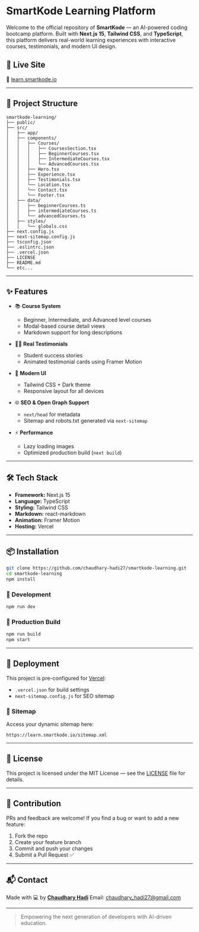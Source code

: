 # SmartKode Learning Platform

Welcome to the official repository of **SmartKode** — an AI-powered coding bootcamp platform. Built with **Next.js 15**, **Tailwind CSS**, and **TypeScript**, this platform delivers real-world learning experiences with interactive courses, testimonials, and modern UI design.

## 🚀 Live Site

🔗 [learn.smartkode.io](https://learn.smartkode.io)

---

## 📂 Project Structure

```
smartkode-learning/
├── public/
├── src/
│   ├── app/
│   ├── components/
│   │   ├── Courses/
│   │   │   ├── CoursesSection.tsx
│   │   │   ├── BeginnerCourses.tsx
│   │   │   ├── IntermediateCourses.tsx
│   │   │   └── AdvancedCourses.tsx
│   │   ├── Hero.tsx
│   │   ├── Experience.tsx
│   │   ├── Testimonials.tsx
│   │   └── Location.tsx
│   │   └── Contact.tsx
│   │   └── Footer.tsx
│   ├── data/
│   │   ├── beginnerCourses.ts
│   │   ├── intermediateCourses.ts
│   │   └── advancedCourses.ts
│   ├── styles/
│   │   └── globals.css
├── next.config.js
├── next-sitemap.config.js
├── tsconfig.json
├── .eslintrc.json
├── .vercel.json
├── LICENSE
├── README.md
└── etc...
```

---

## ✨ Features

* 📚 **Course System**

  * Beginner, Intermediate, and Advanced level courses
  * Modal-based course detail views
  * Markdown support for long descriptions

* 🧑‍💻 **Real Testimonials**

  * Student success stories
  * Animated testimonial cards using Framer Motion

* 🎨 **Modern UI**

  * Tailwind CSS + Dark theme
  * Responsive layout for all devices

* 🌐 **SEO & Open Graph Support**

  * `next/head` for metadata
  * Sitemap and robots.txt generated via `next-sitemap`

* ⚡ **Performance**

  * Lazy loading images
  * Optimized production build (`next build`)

---

## 🛠️ Tech Stack

* **Framework:** Next.js 15
* **Language:** TypeScript
* **Styling:** Tailwind CSS
* **Markdown:** react-markdown
* **Animation:** Framer Motion
* **Hosting:** Vercel

---

## 📦 Installation

```bash
git clone https://github.com/chaudhary-hadi27/smartkode-learning.git
cd smartkode-learning
npm install
```

### 🔧 Development

```bash
npm run dev
```

### 🔨 Production Build

```bash
npm run build
npm start
```

---

## 🚀 Deployment

This project is pre-configured for [Vercel](https://vercel.com):

* `.vercel.json` for build settings
* `next-sitemap.config.js` for SEO sitemap

### 🔁 Sitemap

Access your dynamic sitemap here:

```
https://learn.smartkode.io/sitemap.xml
```

---

## 🔐 License

This project is licensed under the MIT License — see the [LICENSE](./LICENSE) file for details.

---

## 🤝 Contribution

PRs and feedback are welcome! If you find a bug or want to add a new feature:

1. Fork the repo
2. Create your feature branch
3. Commit and push your changes
4. Submit a Pull Request ✅

---

## 📬 Contact

Made with 💻 by **[Chaudhary Hadi](https://github.com/chaudhary-hadi27)**
Email: [chaudhary\_hadi27@gmail.com](mailto:chaudhary_hadi27@gmail.com)

---

> Empowering the next generation of developers with AI-driven education.

